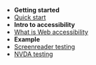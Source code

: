 - **Getting started**
 - [Quick start](tutorials/)
- **Intro to accessibility**
 - [What is Web accessibility](tutorials/what-is-web-accessibility) 
- **Example**
 - [Screenreader testing](tutorials/sc-testing)
 - [NVDA testing](tutorials/sc-nvda-testing)

